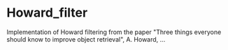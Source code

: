 Howard_filter
=============

Implementation of Howard filtering from the paper "Three things everyone should know to improve object retrieval", A. Howard, ...

